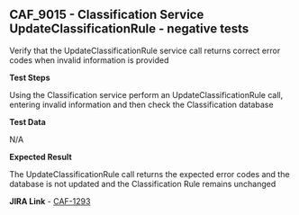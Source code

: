 ## CAF_9015 - Classification Service UpdateClassificationRule - negative tests ##

Verify that the UpdateClassificationRule service call returns correct error codes when invalid information is provided

**Test Steps**

Using the Classification service perform an UpdateClassificationRule call, entering invalid information and then check the Classification database

**Test Data**

N/A

**Expected Result**

The UpdateClassificationRule call returns the expected error codes and the database is not updated and the Classification Rule remains unchanged

**JIRA Link** - [CAF-1293](https://jira.autonomy.com/browse/CAF-1293)


